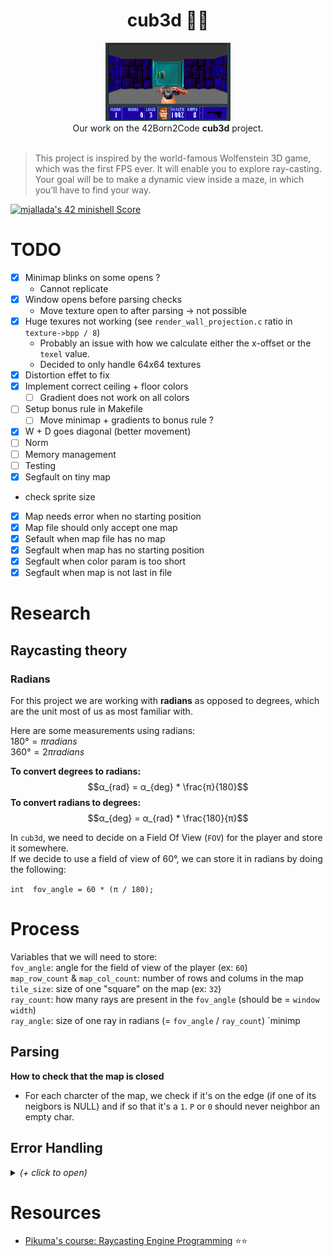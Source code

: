 <h1 align="center">cub3d 🧟🔫</h1>
<p align="center">
<img src="img/wolfenstein.gif" width="200px" alt="wolfenstein gif"><br />
Our work on the 42Born2Code <b>cub3d</b> project.<br /><br />
</p>

>  This project is inspired by the world-famous Wolfenstein 3D game, which was the first FPS ever. It will enable you to explore ray-casting. Your goal will be to make a dynamic view inside a maze, in which you’ll have to find your way.

[![mjallada's 42 minishell Score](https://badge42.vercel.app/api/v2/cl4dwkra3004009maahzpjn6g/project/2635687)](https://github.com/JaeSeoKim/badge42)

# TODO

- [x] Minimap blinks on some opens ?
  - Cannot replicate
- [x] Window opens before parsing checks
  - Move texture open to after parsing -> not possible 
- [x] Huge texures not working (see `render_wall_projection.c` ratio in `texture->bpp / 8`)
  - Probably an issue with how we calculate either the x-offset or the `texel` value.
  - Decided to only handle 64x64 textures
- [x] Distortion effet to fix
- [x] Implement correct ceiling + floor colors
  - [ ] Gradient does not work on all colors
- [ ] Setup bonus rule in Makefile
  - [ ] Move minimap + gradients to bonus rule ?
- [x] W + D goes diagonal (better movement)
- [ ] Norm
- [ ] Memory management
- [ ] Testing
- [x] Segfault on tiny map
- check sprite size 
- [x] Map needs error when no starting position
- [x] Map file should only accept one map
- [x] Sefault when map file has no map
- [X] Segfault when map has no starting position
- [x] Segfault when color param is too short
- [x] Segfault when map is not last in file

# Research

## Raycasting theory

### Radians

For this project we are working with **radians** as opposed to degrees, which are the unit most of us as most familiar with.

Here are some measurements using radians:  
$180° = π radians$  
$360° = 2π radians$

**To convert degrees to radians:** $$α_{rad} = α_{deg} * \frac{π}{180}$$
**To convert radians to degrees:** $$α_{deg} = α_{rad} * \frac{180}{π}$$  

In `cub3d`, we need to decide on a Field Of View (`FOV`) for the player and store it somewhere.  
If we decide to use a field of view of 60°, we can store it in radians by doing the following:

```int  fov_angle = 60 * (π / 180);```

# Process

Variables that we will need to store:  
`fov_angle`: angle for the field of view of the player (ex: `60`)  
`map_row_count` & `map_col_count`: number of rows and colums in the map  
`tile_size`: size of one "square" on the map (ex: `32`)  
`ray_count`: how many rays are present in the `fov_angle` (should be = `window width`)  
`ray_angle`: size of one ray in radians (= `fov_angle` / `ray_count`)
`minimp

## Parsing

**How to check that the map is closed**
- For each charcter of the map, we check if it's on the edge (if one of its neigbors is NULL) and if so that it's a `1`. `P` or `0` should never neighbor an empty char.

## Error Handling

<details><summary><i>(+ click to open)</i></summary>

> Check for leaks for every one of these possible errors.

---
- **General checks**
  - [x] The program should not crash if launched with no environment using `env -i` or `env --unset=PATH`
    - `env -i` is handled when I check the return value of `mlx_init()`
    - `env --unset=PATH`, turns out the `PATH` variable is never used by the MinilibX.
---
- **Map file checking**
  - [x] The map filename has the .ber extension.
  - [x] The map filename starts with a `.` (wrong for me, according to the subject that states maps should be named `*.ber`) 
  - [x] The "map" argument is a folder not a file.
  - [x] The map filename has several extensions (`map.coucou.ber`) (I accept this)
  - [x] The map file is empty.
  - [x] The map file does not exist.
  - [x] No access to map file (`chmod 0`).
---
</details>

# Resources

- [Pikuma's course: Raycasting Engine Programming](https://pikuma.com/courses/raycasting-engine-tutorial-algorithm-javascript) ⭐⭐ 
